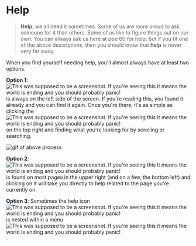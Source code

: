 # Help

>**Help**, we all need it sometimes. Some of us are more proud to ask someone for it than others. Some of us like to figure things out on our own. You can always ask us here at peer60 for help; but if you fit one of the above descriptions, then you should know that **help** is never very far away.

 When you find yourself needing help, you'll almost always have at least two options.

**Option 1**: ![This was supposed to be a screenshot. If you're seeing this it means the world is ending and you should probably panic!](https://s3.amazonaws.com/peer60_organizations/documentation+tbd/Nav+Help.png "Nav Bar Help") is always on the left side of the screen. If you're reading this, you found it already and you can find it again. Once you're there, it's as simple as clicking the ![This was supposed to be a screenshot. If you're seeing this it means the world is ending and you should probably panic!](https://s3.amazonaws.com/peer60_organizations/documentation+tbd/Icons/Hamburger+Nest+Icon.png  "Hamburger Button") on the top right and finding what you're looking for by scrolling or searching.

![gif of above process](process.gif)

**Option 2**: ![This was supposed to be a screenshot. If you're seeing this it means the world is ending and you should probably panic!](https://s3.amazonaws.com/peer60_organizations/documentation+tbd/Icons/Help.png "Help Icon") is found on most pages in the upper right (and on a few, the bottom left) and clicking on it will take you directly to help related to the page you're currently on. 

**Option 3**: Sometimes the help icon ![This was supposed to be a screenshot. If you're seeing this it means the world is ending and you should probably panic!](https://s3.amazonaws.com/peer60_organizations/documentation+tbd/Icons/Help.png "Help Icon") is nested within a menu ![This was supposed to be a screenshot. If you're seeing this it means the world is ending and you should probably panic!](https://s3.amazonaws.com/peer60_organizations/documentation+tbd/Icons/Hamburger+Nest+Icon.png  "Hamburger Button").


